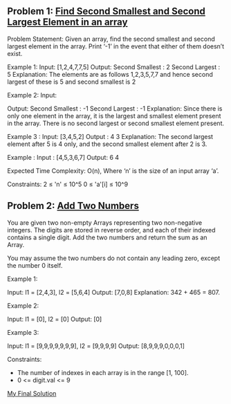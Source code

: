 ## Problem 1: [Find Second Smallest and Second Largest Element in an array](https://takeuforward.org/data-structure/find-second-smallest-and-second-largest-element-in-an-array/)

Problem Statement: Given an array, find the second smallest and second largest element in the array. Print ‘-1’ in the event that either of them doesn’t exist.

Example 1:
Input:
 [1,2,4,7,7,5]
Output:
 Second Smallest : 2
	Second Largest : 5
Explanation:
 The elements are as follows 1,2,3,5,7,7 and hence second largest of these is 5 and second smallest is 2

Example 2:
Input:
 
Output:
 Second Smallest : -1
	Second Largest : -1
Explanation:
 Since there is only one element in the array, it is the largest and smallest element present in the array. There is no second largest or second smallest element present.

Example 3 :
Input:
[3,4,5,2]
Output :
4 3
Explanation:
The second largest element after 5 is 4 only, and the second smallest element after 2 is 3.

Example :
Input :
[4,5,3,6,7]
Output:
6 4


Expected Time Complexity: O(n), Where ‘n’ is the size of an input array ‘a’.

Constraints:
2 ≤ 'n' ≤ 10^5
0 ≤ 'a'[i] ≤ 10^9




## Problem 2: [Add Two Numbers](https://leetcode.com/problems/add-two-numbers/)

You are given two non-empty Arrays representing two non-negative integers. The digits are stored in reverse order, and each of their indexed contains a single digit. Add the two numbers and return the sum as an Array.

You may assume the two numbers do not contain any leading zero, except the number 0 itself.

Example 1:

Input: l1 = [2,4,3], l2 = [5,6,4]
Output: [7,0,8]
Explanation: 342 + 465 = 807.

Example 2:

Input: l1 = [0], l2 = [0]
Output: [0]

Example 3:

Input: l1 = [9,9,9,9,9,9,9], l2 = [9,9,9,9]
Output: [8,9,9,9,0,0,0,1]

Constraints:

- The number of indexes in each array is in the range [1, 100].
- 0 <= digit.val <= 9

 [My Final Solution](https://leetcode.com/submissions/detail/1345760656/)